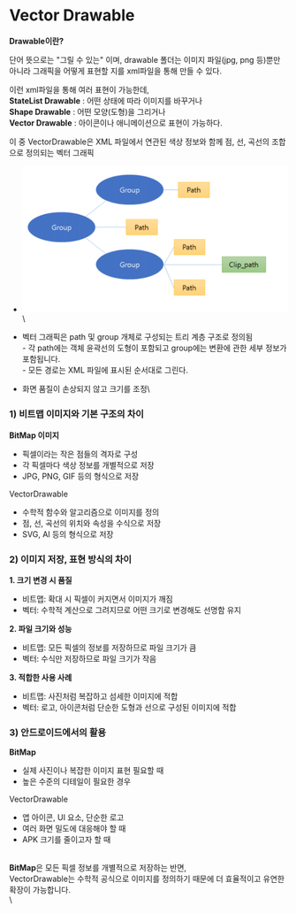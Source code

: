 # Vector Drawable

**Drawable이란?**

단어 뜻으로는 "그릴 수 있는" 이며, drawable 폴더는 이미지 파일(jpg, png 등)뿐만 아니라 그래픽을 어떻게 표현할 지를 xml파일을 통해 만들 수 있다.

이런 xml파일을 통해 여러 표현이 가능한데,\
**StateList Drawable** : 어떤 상태에 따라 이미지를 바꾸거나\
**Shape Drawable** : 어떤 모양(도형)을 그리거나\
**Vector Drawable** : 아이콘이나 애니메이션으로 표현이 가능하다.



이 중 VectorDrawable은 XML 파일에서 연관된 색상 정보와 함께 점, 선, 곡선의 조합으로 정의되는 벡터 그래픽

* ![](.gitbook/assets/image.png)\

* 벡터 그래픽은 path 및 group 개체로 구성되는 트리 계층 구조로 정의됨\
  \- 각 path에는 객체 윤곽선의 도형이 포함되고 group에는 변환에 관한 세부 정보가 포함됩니다. \
  \- 모든 경로는 XML 파일에 표시된 순서대로 그린다.&#x20;
* 화면 품질이 손상되지 않고 크기를 조정\


### 1) 비트맵 이미지와 기본 구조의 차이

**BitMap 이미지**

* 픽셀이라는 작은 점들의 격자로 구성
* 각 픽셀마다 색상 정보를 개별적으로 저장
* JPG, PNG, GIF 등의 형식으로 저장

VectorDrawable

* 수학적 함수와 알고리즘으로 이미지를 정의
* 점, 선, 곡선의 위치와 속성을 수식으로 저장
* SVG, AI 등의 형식으로 저장

### 2) 이미지 저장, 표현 방식의 차이

**1. 크기 변경 시 품질**

* 비트맵: 확대 시 픽셀이 커지면서 이미지가 깨짐
* 벡터: 수학적 계산으로 그려지므로 어떤 크기로 변경해도 선명함 유지

**2. 파일 크기와 성능**

* 비트맵: 모든 픽셀의 정보를 저장하므로 파일 크기가 큼
* 벡터: 수식만 저장하므로 파일 크기가 작음

**3. 적합한 사용 사례**

* 비트맵: 사진처럼 복잡하고 섬세한 이미지에 적합
* 벡터: 로고, 아이콘처럼 단순한 도형과 선으로 구성된 이미지에 적합

### 3) 안드로이드에서의 활용

**BitMap** &#x20;

* 실제 사진이나 복잡한 이미지 표현 필요할 때
* 높은 수준의 디테일이 필요한 경우

VectorDrawable

* 앱 아이콘, UI 요소, 단순한 로고
* 여러 화면 밀도에 대응해야 할 때
* APK 크기를 줄이고자 할 때

\
**BitMap**은 모든 픽셀 정보를 개별적으로 저장하는 반면, \
VectorDrawable는 수학적 공식으로 이미지를 정의하기 때문에 더 효율적이고 유연한 확장이 가능합니다.\
\
